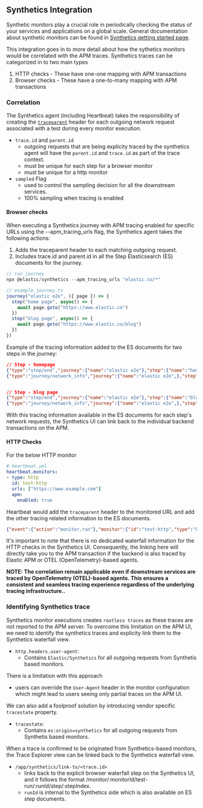 ## Synthetics Integration

Synthetic monitors play a crucial role in periodically checking the status of your services and applications on a global scale. General documentation about synthetic monitors can be found in
[Synthetics getting started page](https://www.elastic.co/guide/en/observability/current/synthetics-get-started.html).

This integration goes in to more detail about how the sythetics monitors would
be correlated with the APM traces. Synthetics traces can be categorized in to two
main types
  1. HTTP checks - These have one-one mapping with APM transactions
  2. Browser checks - These have a one-to-many mapping with APM transactions

### Correlation

The Synthetics agent (including Heartbeat) takes the responsibility of creating the
[`traceparent`](../agents/tracing-distributed-tracing.md#trace_id-parent_id-and-traceparent)
header for each outgoing network request associated with a test during every
monitor execution.

- `trace.id` and `parent.id`
  - outgoing requests that are being explicity traced by the synthetics agent
     will have the `parent.id` and `trace.id` as part of the trace context.
  - must be unique for each step for a browser monitor
  - must be unique for a http monitor
- `sampled` Flag
  - used to control the sampling decision for all the downstream services.
  - 100% sampling when tracing is enabled

#### Browser checks

When executing a Synthetics journey with APM tracing enabled for specific URLs
using the --apm_tracing_urls flag, the Synthetics agent takes the following
actions:

1. Adds the traceparent header to each matching outgoing request.
2. Includes trace.id and parent.id in all the Step Elasticsearch (ES) documents for the journey.

```ts
// run journey
npx @elastic/synthetics --apm_tracing_urls "elastic.co/*" 

// example.journey.ts
journey("elastic e2e", ({ page }) => {
  step("home page", async() => {
    await page.goto("https://www.elastic.co")
  })
  step("blog page", async() => {
    await page.goto("https://www.elastic.co/blog")
  })
})
```

Example of the tracing information added to the ES documents for two steps in the journey:

```json
// Step - homepage
{"type":"step/end","journey":{"name":"elastic e2e"},"step":{"name":"home page","index":1,"status":"failed","duration":{"us":17382122}}, "trace.id": "xxx"}
{"type":"journey/network_info","journey":{"name":"elastic e2e",},"step":{"name":"home page","index":1},"http":{"request":{"url":"http://www.elastic.co/","method":"GET"}},"trace.id": "t1", "transaction.id": "tr1"}


// Step - blog page
{"type":"step/end","journey":{"name":"elastic e2e"},"step":{"name":"blog page","index":2,"status":"failed","duration":{"us":17382122}}, "trace.id": "xxx"}
{"type":"journey/network_info","journey":{"name":"elastic e2e",},"step":{"name":"blog page","index":2},"http":{"request":{"url":"http://www.elastic.co/blog","method":"GET"}},"trace.id": "t1", "transaction.id": "tr2"}
```

With this tracing information available in the ES documents for each step's network requests, the Synthetics UI can link back to the individual backend transactions on the APM.

#### HTTP Checks

For the below HTTP monitor

```yml
# heartbeat.yml
heartbeat.monitors:
- type: http
  id: test-http
  urls: ["https://www.example.com"]
  apm:
    enabled: true
```

Heartbeat would add the `traceparent` header to the monitored URL and add the
other tracing related information to the ES documents.

```json
{"event":{"action":"monitor.run"},"monitor":{"id":"test-http","type":"http","status":"up","duration":{"ms":112}}, "trace.id": "t1", "transaction.id": "tr1"}
```

It's important to note that there is no dedicated waterfall information for the HTTP checks in the Synthetics UI. Consequently, the linking here will directly take you to the APM transaction if the backend is also traced by Elastic APM or OTEL (OpenTelemetry)-based agents.

**NOTE: The correlation remain applicable even if downstream services are traced by OpenTelemetry (OTEL)-based agents. This ensures a consistent and seamless tracing experience regardless of the underlying tracing infrastructure..**

### Identifying Synthetics trace

Synthetics monitor executions creates `rootless traces` as these traces are not
reported to the APM server. To overcome this limitation on the APM UI, we need
to identify the synthetics traces and explicity link them to the Synthetics
waterfall view. 

- `http.headers.user-agent`:
  - Contains `Elastic/Synthetics` for all outgoing requests from Synthetis based monitors.

There is a limitation with this approach
- users can override the `User-Agent` header in the monitor configuration which
  might lead to users seeing only partial traces on the APM UI.

We can also add a foolproof solution by introducing vendor specific `tracestate`
property.

- `tracestate`:
  - Contains `es:origin=synthetics` for all outgoing requests from Synthetis based monitors.


When a trace is confirmed to be originated from Synthetics-based monitors, the
Trace Explorer view can be linked back to the Synthetics waterfall view.

- `/app/synthetics/link-to/<trace.id>`
  - links back to the explicit browser waterfall step on the Synthetics UI, and
    it follows the format /monitor/:monitorId/test-run/:runId/step/:stepIndex.
  - `runId` is internal to the Synthetics side which is also available on ES step documents. 